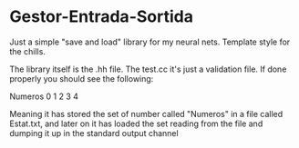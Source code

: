 # Gestor-Entrada-Sortida
Just a simple "save and load" library for my neural nets. Template style for the chills.

The library itself is the .hh file. 
The test.cc it's just a validation file. If done properly you should see the following:

Numeros
0
1
2
3
4

Meaning it has stored the set of number called "Numeros" in a file called Estat.txt, and later on it has loaded the set reading from the file and dumping it up in the standard output channel
